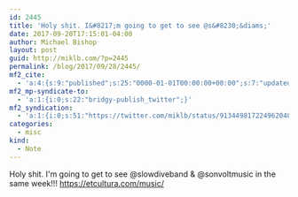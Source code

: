 ```yaml
---
id: 2445
title: 'Holy shit. I&#8217;m going to get to see @s&#8230;&diams;'
date: 2017-09-28T17:15:01-04:00
author: Michael Bishop
layout: post
guid: http://miklb.com/?p=2445
permalink: /blog/2017/09/28/2445/
mf2_cite:
  - 'a:4:{s:9:"published";s:25:"0000-01-01T00:00:00+00:00";s:7:"updated";s:25:"0000-01-01T00:00:00+00:00";s:8:"category";a:1:{i:0;s:0:"";}s:6:"author";a:0:{}}'
mf2_mp-syndicate-to:
  - 'a:1:{i:0;s:22:"bridgy-publish_twitter";}'
mf2_syndication:
  - 'a:1:{i:0;s:51:"https://twitter.com/miklb/status/913449817224962048";}'
categories:
  - misc
kind:
  - Note
---
```

Holy shit. I'm going to get to see @slowdiveband & @sonvoltmusic in the same week!!! <https://etcultura.com/music/>